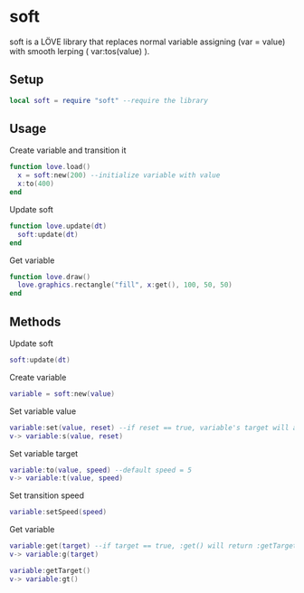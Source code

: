 soft
==============

soft is a LÖVE library that replaces normal variable assigning (var = value) with smooth lerping ( var:tos(value) ).

Setup
----------------

```lua
local soft = require "soft" --require the library
```

Usage
----------------

Create variable and transition it
```lua
function love.load()
  x = soft:new(200) --initialize variable with value
  x:to(400)
end
```

Update soft
```lua
function love.update(dt)
  soft:update(dt)
end
```

Get variable
```lua
function love.draw()
  love.graphics.rectangle("fill", x:get(), 100, 50, 50)
end
```

Methods
----------------

Update soft
```lua
soft:update(dt)
```

Create variable
```lua
variable = soft:new(value)
```

Set variable value
```lua
variable:set(value, reset) --if reset == true, variable's target will also be set to value
v-> variable:s(value, reset)
```

Set variable target
```lua
variable:to(value, speed) --default speed = 5
v-> variable:t(value, speed)
```

Set transition speed
```lua
variable:setSpeed(speed)
```

Get variable
```lua
variable:get(target) --if target == true, :get() will return :getTarget()
v-> variable:g(target)

variable:getTarget()
v-> variable:gt()
```
